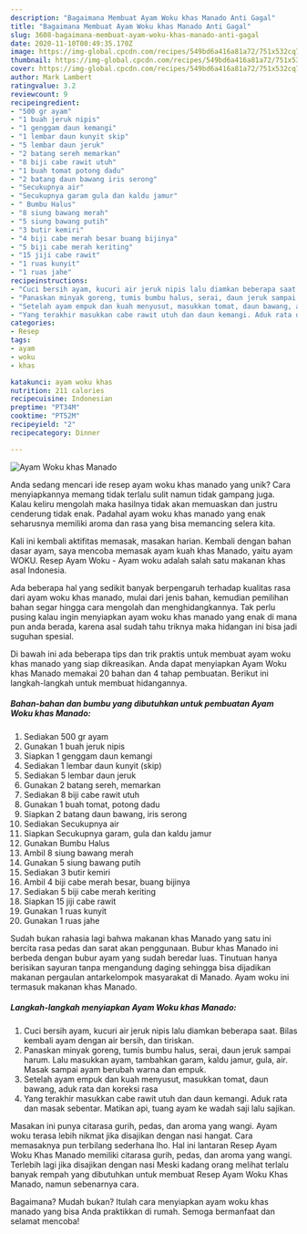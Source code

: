 ```yaml
---
description: "Bagaimana Membuat Ayam Woku khas Manado Anti Gagal"
title: "Bagaimana Membuat Ayam Woku khas Manado Anti Gagal"
slug: 3608-bagaimana-membuat-ayam-woku-khas-manado-anti-gagal
date: 2020-11-10T00:49:35.170Z
image: https://img-global.cpcdn.com/recipes/549bd6a416a81a72/751x532cq70/ayam-woku-khas-manado-foto-resep-utama.jpg
thumbnail: https://img-global.cpcdn.com/recipes/549bd6a416a81a72/751x532cq70/ayam-woku-khas-manado-foto-resep-utama.jpg
cover: https://img-global.cpcdn.com/recipes/549bd6a416a81a72/751x532cq70/ayam-woku-khas-manado-foto-resep-utama.jpg
author: Mark Lambert
ratingvalue: 3.2
reviewcount: 9
recipeingredient:
- "500 gr ayam"
- "1 buah jeruk nipis"
- "1 genggam daun kemangi"
- "1 lembar daun kunyit skip"
- "5 lembar daun jeruk"
- "2 batang sereh memarkan"
- "8 biji cabe rawit utuh"
- "1 buah tomat potong dadu"
- "2 batang daun bawang iris serong"
- "Secukupnya air"
- "Secukupnya garam gula dan kaldu jamur"
- " Bumbu Halus"
- "8 siung bawang merah"
- "5 siung bawang putih"
- "3 butir kemiri"
- "4 biji cabe merah besar buang bijinya"
- "5 biji cabe merah keriting"
- "15 jiji cabe rawit"
- "1 ruas kunyit"
- "1 ruas jahe"
recipeinstructions:
- "Cuci bersih ayam, kucuri air jeruk nipis lalu diamkan beberapa saat. Bilas kembali ayam dengan air bersih, dan tiriskan."
- "Panaskan minyak goreng, tumis bumbu halus, serai, daun jeruk sampai harum. Lalu masukkan ayam, tambahkan garam, kaldu jamur, gula, air. Masak sampai ayam berubah warna dan empuk."
- "Setelah ayam empuk dan kuah menyusut, masukkan tomat, daun bawang, aduk rata dan koreksi rasa"
- "Yang terakhir masukkan cabe rawit utuh dan daun kemangi. Aduk rata dan masak sebentar. Matikan api, tuang ayam ke wadah saji lalu sajikan."
categories:
- Resep
tags:
- ayam
- woku
- khas

katakunci: ayam woku khas 
nutrition: 211 calories
recipecuisine: Indonesian
preptime: "PT34M"
cooktime: "PT52M"
recipeyield: "2"
recipecategory: Dinner

---
```



![Ayam Woku khas Manado](https://img-global.cpcdn.com/recipes/549bd6a416a81a72/751x532cq70/ayam-woku-khas-manado-foto-resep-utama.jpg)

Anda sedang mencari ide resep ayam woku khas manado yang unik? Cara menyiapkannya memang tidak terlalu sulit namun tidak gampang juga. Kalau keliru mengolah maka hasilnya tidak akan memuaskan dan justru cenderung tidak enak. Padahal ayam woku khas manado yang enak seharusnya memiliki aroma dan rasa yang bisa memancing selera kita.

Kali ini kembali aktifitas memasak, masakan harian. Kembali dengan bahan dasar ayam, saya mencoba memasak ayam kuah khas Manado, yaitu ayam WOKU. Resep Ayam Woku - Ayam woku adalah salah satu makanan khas asal Indonesia.

Ada beberapa hal yang sedikit banyak berpengaruh terhadap kualitas rasa dari ayam woku khas manado, mulai dari jenis bahan, kemudian pemilihan bahan segar hingga cara mengolah dan menghidangkannya. Tak perlu pusing kalau ingin menyiapkan ayam woku khas manado yang enak di mana pun anda berada, karena asal sudah tahu triknya maka hidangan ini bisa jadi suguhan spesial.


Di bawah ini ada beberapa tips dan trik praktis untuk membuat ayam woku khas manado yang siap dikreasikan. Anda dapat menyiapkan Ayam Woku khas Manado memakai 20 bahan dan 4 tahap pembuatan. Berikut ini langkah-langkah untuk membuat hidangannya.

<!--inarticleads1-->

##### Bahan-bahan dan bumbu yang dibutuhkan untuk pembuatan Ayam Woku khas Manado:

1. Sediakan 500 gr ayam
1. Gunakan 1 buah jeruk nipis
1. Siapkan 1 genggam daun kemangi
1. Sediakan 1 lembar daun kunyit (skip)
1. Sediakan 5 lembar daun jeruk
1. Gunakan 2 batang sereh, memarkan
1. Sediakan 8 biji cabe rawit utuh
1. Gunakan 1 buah tomat, potong dadu
1. Siapkan 2 batang daun bawang, iris serong
1. Sediakan Secukupnya air
1. Siapkan Secukupnya garam, gula dan kaldu jamur
1. Gunakan  Bumbu Halus
1. Ambil 8 siung bawang merah
1. Gunakan 5 siung bawang putih
1. Sediakan 3 butir kemiri
1. Ambil 4 biji cabe merah besar, buang bijinya
1. Sediakan 5 biji cabe merah keriting
1. Siapkan 15 jiji cabe rawit
1. Gunakan 1 ruas kunyit
1. Gunakan 1 ruas jahe


Sudah bukan rahasia lagi bahwa makanan khas Manado yang satu ini bercita rasa pedas dan sarat akan penggunaan. Bubur khas Manado ini berbeda dengan bubur ayam yang sudah beredar luas. Tinutuan hanya berisikan sayuran tanpa mengandung daging sehingga bisa dijadikan makanan pergaulan antarkelompok masyarakat di Manado. Ayam woku ini termasuk makanan khas Manado. 

<!--inarticleads2-->

##### Langkah-langkah menyiapkan Ayam Woku khas Manado:

1. Cuci bersih ayam, kucuri air jeruk nipis lalu diamkan beberapa saat. Bilas kembali ayam dengan air bersih, dan tiriskan.
1. Panaskan minyak goreng, tumis bumbu halus, serai, daun jeruk sampai harum. Lalu masukkan ayam, tambahkan garam, kaldu jamur, gula, air. Masak sampai ayam berubah warna dan empuk.
1. Setelah ayam empuk dan kuah menyusut, masukkan tomat, daun bawang, aduk rata dan koreksi rasa
1. Yang terakhir masukkan cabe rawit utuh dan daun kemangi. Aduk rata dan masak sebentar. Matikan api, tuang ayam ke wadah saji lalu sajikan.


Masakan ini punya citarasa gurih, pedas, dan aroma yang wangi. Ayam woku terasa lebih nikmat jika disajikan dengan nasi hangat. Cara memasaknya pun terbilang sederhana lho. Hal ini lantaran Resep Ayam Woku Khas Manado memiliki citarasa gurih, pedas, dan aroma yang wangi. Terlebih lagi jika disajikan dengan nasi Meski kadang orang melihat terlalu banyak rempah yang dibutuhkan untuk membuat Resep Ayam Woku Khas Manado, namun sebenarnya cara. 

Bagaimana? Mudah bukan? Itulah cara menyiapkan ayam woku khas manado yang bisa Anda praktikkan di rumah. Semoga bermanfaat dan selamat mencoba!
